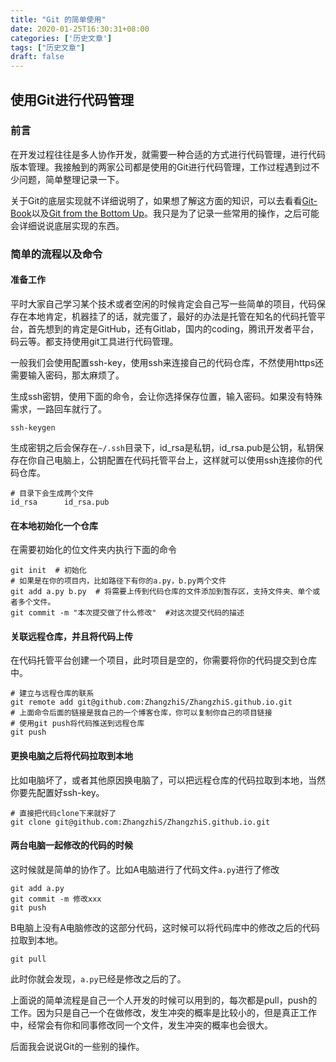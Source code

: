 ```yaml
---
title: "Git 的简单使用"
date: 2020-01-25T16:30:31+08:00
categories: ['历史文章']
tags: ["历史文章"]
draft: false
---
```


## 使用Git进行代码管理

### 前言

在开发过程往往是多人协作开发，就需要一种合适的方式进行代码管理，进行代码版本管理。我接触到的两家公司都是使用的Git进行代码管理，工作过程遇到过不少问题，简单整理记录一下。

关于Git的底层实现就不详细说明了，如果想了解这方面的知识，可以去看看[Git-Book](https://git-scm.com/book/zh/v2)以及[Git from the Bottom Up](https://jwiegley.github.io/git-from-the-bottom-up/)。我只是为了记录一些常用的操作，之后可能会详细说说底层实现的东西。

### 简单的流程以及命令

#### 准备工作

平时大家自己学习某个技术或者空闲的时候肯定会自己写一些简单的项目，代码保存在本地肯定，机器挂了的话，就完蛋了，最好的办法是托管在知名的代码托管平台，首先想到的肯定是GitHub，还有Gitlab，国内的coding，腾讯开发者平台，码云等。都支持使用git工具进行代码管理。



一般我们会使用配置ssh-key，使用ssh来连接自己的代码仓库，不然使用https还需要输入密码，那太麻烦了。

生成ssh密钥，使用下面的命令，会让你选择保存位置，输入密码。如果没有特殊需求，一路回车就行了。

```
ssh-keygen
```

生成密钥之后会保存在`~/.ssh`目录下，id_rsa是私钥，id_rsa.pub是公钥，私钥保存在你自己电脑上，公钥配置在代码托管平台上，这样就可以使用ssh连接你的代码仓库。

```
# 目录下会生成两个文件
id_rsa      id_rsa.pub
```

#### 在本地初始化一个仓库

在需要初始化的位文件夹内执行下面的命令

```
git init  # 初始化
# 如果是在你的项目内，比如路径下有你的a.py，b.py两个文件
git add a.py b.py  # 将需要上传到代码仓库的文件添加到暂存区，支持文件夹、单个或者多个文件。
git commit -m "本次提交做了什么修改"  #对这次提交代码的描述
```

#### 关联远程仓库，并且将代码上传

在代码托管平台创建一个项目，此时项目是空的，你需要将你的代码提交到仓库中。

```
# 建立与远程仓库的联系
git remote add git@github.com:ZhangzhiS/ZhangzhiS.github.io.git
# 上面命令后面的链接是我自己的一个博客仓库，你可以复制你自己的项目链接
# 使用git push将代码推送到远程仓库
git push
```

#### 更换电脑之后将代码拉取到本地

比如电脑坏了，或者其他原因换电脑了，可以把远程仓库的代码拉取到本地，当然你要先配置好ssh-key。

```
# 直接把代码clone下来就好了
git clone git@github.com:ZhangzhiS/ZhangzhiS.github.io.git
```

#### 两台电脑一起修改的代码的时候

这时候就是简单的协作了。比如A电脑进行了代码文件`a.py`进行了修改

```
git add a.py
git commit -m 修改xxx
git push
```

B电脑上没有A电脑修改的这部分代码，这时候可以将代码库中的修改之后的代码拉取到本地。

```
git pull
```

此时你就会发现，`a.py`已经是修改之后的了。

上面说的简单流程是自己一个人开发的时候可以用到的，每次都是pull，push的工作。因为只是自己一个在做修改，发生冲突的概率是比较小的，但是真正工作中，经常会有你和同事修改同一个文件，发生冲突的概率也会很大。

后面我会说说Git的一些别的操作。

